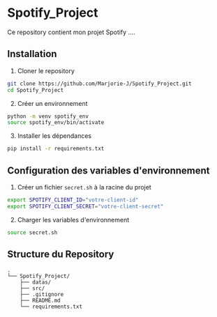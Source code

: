 # Spotify_Project

Ce repository contient mon projet Spotify ....


## Installation

1. Cloner le repository

```bash
git clone https://github.com/Marjorie-J/Spotify_Project.git
cd Spotify_Project
```

2. Créer un environnement

```bash
python -m venv spotify_env
source spotify_env/bin/activate
```

3. Installer les dépendances

```bash
pip install -r requirements.txt
```


## Configuration des variables d'environnement

1. Créer un fichier `secret.sh` à la racine du projet

```bash
export SPOTIFY_CLIENT_ID="votre-client-id"
export SPOTIFY_CLIENT_SECRET="votre-client-secret"
```

2. Charger les variables d'environnement

```bash
source secret.sh
```


## Structure du Repository

```
.
└── Spotify_Project/
    ├── datas/
    ├── src/
    ├── .gitignore
    ├── README.md
    └── requirements.txt